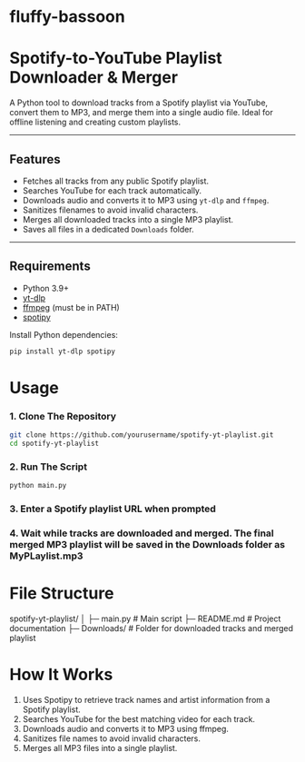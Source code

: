# fluffy-bassoon
# Spotify-to-YouTube Playlist Downloader & Merger

A Python tool to download tracks from a Spotify playlist via YouTube, convert them to MP3, and merge them into a single audio file. Ideal for offline listening and creating custom playlists.

---

## Features

- Fetches all tracks from any public Spotify playlist.
- Searches YouTube for each track automatically.
- Downloads audio and converts it to MP3 using `yt-dlp` and `ffmpeg`.
- Sanitizes filenames to avoid invalid characters.
- Merges all downloaded tracks into a single MP3 playlist.
- Saves all files in a dedicated `Downloads` folder.

---

## Requirements

- Python 3.9+
- [yt-dlp](https://github.com/yt-dlp/yt-dlp)
- [ffmpeg](https://ffmpeg.org/download.html) (must be in PATH)
- [spotipy](https://spotipy.readthedocs.io/en/2.22.1/)

Install Python dependencies:

```bash
pip install yt-dlp spotipy
```
# Usage

### 1. Clone The Repository
```bash
git clone https://github.com/yourusername/spotify-yt-playlist.git
cd spotify-yt-playlist
```
### 2. Run The Script
```bash
python main.py
```
### 3. Enter a Spotify playlist URL when prompted
### 4. Wait while tracks are downloaded and merged. The final merged MP3 playlist will be saved in the Downloads folder as MyPLaylist.mp3

# File Structure

spotify-yt-playlist/
│
├─ main.py          # Main script
├─ README.md        # Project documentation
├─ Downloads/       # Folder for downloaded tracks and merged playlist

# How It Works

1. Uses Spotipy to retrieve track names and artist information from a Spotify playlist.
2. Searches YouTube for the best matching video for each track.
3. Downloads audio and converts it to MP3 using ffmpeg.
4. Sanitizes file names to avoid invalid characters.
5. Merges all MP3 files into a single playlist.




#

